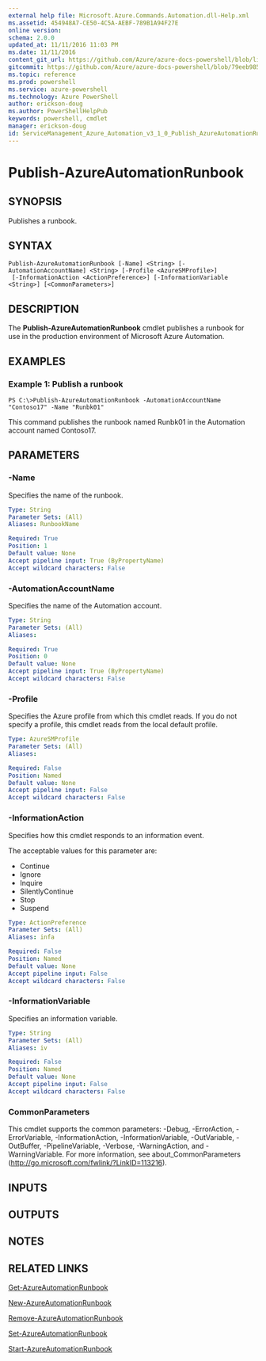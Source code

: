 ```yaml
---
external help file: Microsoft.Azure.Commands.Automation.dll-Help.xml
ms.assetid: 454948A7-CE50-4C5A-AEBF-789B1A94F27E
online version: 
schema: 2.0.0
updated_at: 11/11/2016 11:03 PM
ms.date: 11/11/2016
content_git_url: https://github.com/Azure/azure-docs-powershell/blob/live/azureps-cmdlets-docs/ServiceManagement/Azure.Automation/v3.1.0/Publish-AzureAutomationRunbook.md
gitcommit: https://github.com/Azure/azure-docs-powershell/blob/79eeb985ea480979357fb4695832a0c3d29a48bf/azureps-cmdlets-docs/ServiceManagement/Azure.Automation/v3.1.0/Publish-AzureAutomationRunbook.md
ms.topic: reference
ms.prod: powershell
ms.service: azure-powershell
ms.technology: Azure PowerShell
author: erickson-doug
ms.author: PowerShellHelpPub
keywords: powershell, cmdlet
manager: erickson-doug
id: ServiceManagement_Azure_Automation_v3_1_0_Publish_AzureAutomationRunbook_md
---
```


# Publish-AzureAutomationRunbook

## SYNOPSIS
Publishes a runbook.

## SYNTAX

```
Publish-AzureAutomationRunbook [-Name] <String> [-AutomationAccountName] <String> [-Profile <AzureSMProfile>]
 [-InformationAction <ActionPreference>] [-InformationVariable <String>] [<CommonParameters>]
```

## DESCRIPTION
The **Publish-AzureAutomationRunbook** cmdlet publishes a runbook for use in the production environment of Microsoft Azure Automation.

## EXAMPLES

### Example 1: Publish a runbook
```
PS C:\>Publish-AzureAutomationRunbook -AutomationAccountName "Contoso17" -Name "Runbk01"
```

This command publishes the runbook named Runbk01 in the Automation account named Contoso17.

## PARAMETERS

### -Name
Specifies the name of the runbook.

```yaml
Type: String
Parameter Sets: (All)
Aliases: RunbookName

Required: True
Position: 1
Default value: None
Accept pipeline input: True (ByPropertyName)
Accept wildcard characters: False
```

### -AutomationAccountName
Specifies the name of the Automation account.

```yaml
Type: String
Parameter Sets: (All)
Aliases: 

Required: True
Position: 0
Default value: None
Accept pipeline input: True (ByPropertyName)
Accept wildcard characters: False
```

### -Profile
Specifies the Azure profile from which this cmdlet reads.
If you do not specify a profile, this cmdlet reads from the local default profile.

```yaml
Type: AzureSMProfile
Parameter Sets: (All)
Aliases: 

Required: False
Position: Named
Default value: None
Accept pipeline input: False
Accept wildcard characters: False
```

### -InformationAction
Specifies how this cmdlet responds to an information event.

The acceptable values for this parameter are:

- Continue
- Ignore
- Inquire
- SilentlyContinue
- Stop
- Suspend

```yaml
Type: ActionPreference
Parameter Sets: (All)
Aliases: infa

Required: False
Position: Named
Default value: None
Accept pipeline input: False
Accept wildcard characters: False
```

### -InformationVariable
Specifies an information variable.

```yaml
Type: String
Parameter Sets: (All)
Aliases: iv

Required: False
Position: Named
Default value: None
Accept pipeline input: False
Accept wildcard characters: False
```

### CommonParameters
This cmdlet supports the common parameters: -Debug, -ErrorAction, -ErrorVariable, -InformationAction, -InformationVariable, -OutVariable, -OutBuffer, -PipelineVariable, -Verbose, -WarningAction, and -WarningVariable. For more information, see about_CommonParameters (http://go.microsoft.com/fwlink/?LinkID=113216).

## INPUTS

## OUTPUTS

## NOTES

## RELATED LINKS

[Get-AzureAutomationRunbook](xref:ServiceManagement/Azure.Automation/v3.1.0/Get-AzureAutomationRunbook.md)

[New-AzureAutomationRunbook](xref:ServiceManagement/Azure.Automation/v3.1.0/New-AzureAutomationRunbook.md)

[Remove-AzureAutomationRunbook](xref:ServiceManagement/Azure.Automation/v3.1.0/Remove-AzureAutomationRunbook.md)

[Set-AzureAutomationRunbook](xref:ServiceManagement/Azure.Automation/v3.1.0/Set-AzureAutomationRunbook.md)

[Start-AzureAutomationRunbook](xref:ServiceManagement/Azure.Automation/v3.1.0/Start-AzureAutomationRunbook.md)


